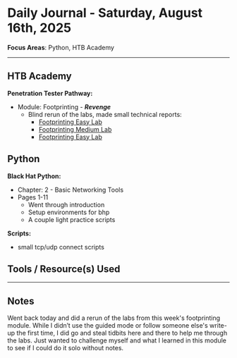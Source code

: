 # Daily Journal - Saturday, August 16th, 2025

**Focus Areas**: Python, HTB Academy

---

## HTB Academy

**Penetration Tester Pathway:**

- Module: Footprinting - ***Revenge***
  - Blind rerun of the labs, made small technical reports:
    - [Footprinting Easy Lab](../../ctf-reports/htb-academy/footprinting-easy.md)
    - [Footprinting Medium Lab](../../ctf-reports/htb-academy/footprinting-med.md)
    - [Footprinting Easy Lab](../../ctf-reports/htb-academy/footprinting-hard.md)

## Python

**Black Hat Python:**

- Chapter: 2 - Basic Networking Tools
- Pages 1-11
  - Went through introduction
  - Setup environments for bhp
  - A couple light practice scripts

**Scripts:**

- small tcp/udp connect scripts

## Tools / Resource(s) Used

---

## Notes

Went back today and did a rerun of the labs from this week's footprinting module. While I didn’t use the guided mode or follow someone else's write-up the first time, I did go and steal tidbits here and there to help me through the labs. Just wanted to challenge myself and what I learned in this module to see if I could do it solo without notes.
